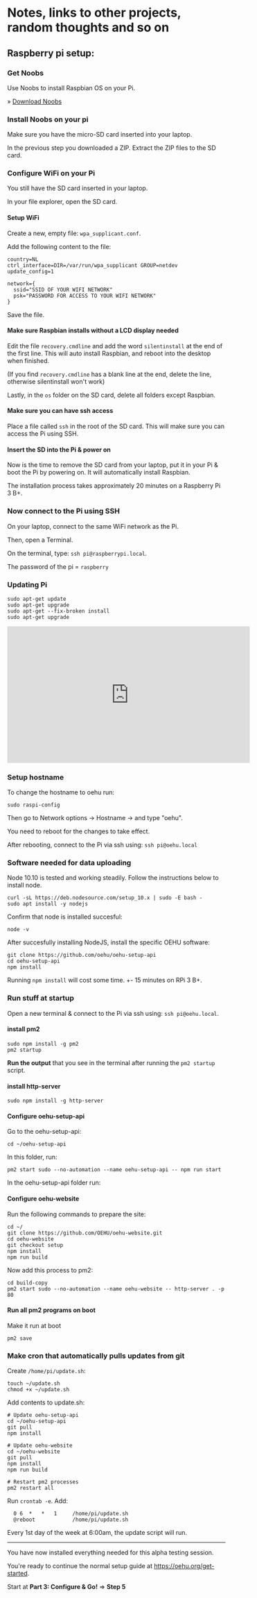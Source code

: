 # Notes, links to other projects, random thoughts and so on

## Raspberry pi setup:

### Get Noobs

Use Noobs to install Raspbian OS on your Pi.

&raquo; [Download Noobs](https://downloads.raspberrypi.org/NOOBS_latest)

### Install Noobs on your pi

Make sure you have the micro-SD card inserted into your laptop.

In the previous step you downloaded a ZIP. Extract the ZIP files to the SD card.

### Configure WiFi on your Pi

You still have the SD card inserted in your laptop.

In your file explorer, open the SD card.

#### Setup WiFi

Create a new, empty file: `wpa_supplicant.conf`.

Add the following content to the file:

    country=NL
    ctrl_interface=DIR=/var/run/wpa_supplicant GROUP=netdev
    update_config=1

    network={
      ssid="SSID OF YOUR WIFI NETWORK"
      psk="PASSWORD FOR ACCESS TO YOUR WIFI NETWORK"
    }

Save the file.

#### Make sure Raspbian installs without a LCD display needed

Edit the file `recovery.cmdline` and add the word `silentinstall` at the end of the first line. This will auto install Raspbian, and reboot into the desktop when finished.

(If you find `recovery.cmdline` has a blank line at the end, delete the line, otherwise silentinstall won't work)

Lastly, in the `os` folder on the SD card, delete all folders except Raspbian.

#### Make sure you can have ssh access

Place a file called `ssh` in the root of the SD card. This will make sure you can access the Pi using SSH.

#### Insert the SD into the Pi & power on

Now is the time to remove the SD card from your laptop, put it in your Pi & boot the Pi by powering on. It will automatically install Raspbian.

The installation process takes approximately 20 minutes on a Raspberry Pi 3 B+.

### Now connect to the Pi using SSH

On your laptop, connect to the same WiFi network as the Pi.

Then, open a Terminal.

On the terminal, type: `ssh pi@raspberrypi.local`.

The password of the pi = `raspberry`

### Updating Pi

```
sudo apt-get update
sudo apt-get upgrade
sudo apt-get --fix-broken install
sudo apt-get upgrade
```

<iframe width="560" height="315" src="https://www.youtube-nocookie.com/embed/y9KlLxtMTOA?rel=0" frameborder="0" allow="autoplay; encrypted-media" allowfullscreen></iframe>

### Setup hostname

To change the hostname to oehu run:

```
sudo raspi-config
```

Then go to Network options -> Hostname -> and type "oehu".

You need to reboot for the changes to take effect.

After rebooting, connect to the Pi via ssh using: `ssh pi@oehu.local`

### Software needed for data uploading

Node 10.10 is tested and working steadily. Follow the instructions below to install node.

    curl -sL https://deb.nodesource.com/setup_10.x | sudo -E bash -
    sudo apt install -y nodejs

Confirm that node is installed succesful:

    node -v

After succesfully installing NodeJS, install the specific OEHU software:

```
git clone https://github.com/oehu/oehu-setup-api
cd oehu-setup-api
npm install
```

Running `npm install` will cost some time. +- 15 minutes on RPi 3 B+.

### Run stuff at startup

Open a new terminal & connect to the Pi via ssh using: `ssh pi@oehu.local`.

#### install pm2

```
sudo npm install -g pm2
pm2 startup
```

**Run the output** that you see in the terminal after running the `pm2 startup` script.

#### install http-server

```
sudo npm install -g http-server
```

#### Configure oehu-setup-api

Go to the oehu-setup-api: 

```
cd ~/oehu-setup-api
```

In this folder, run:

```
pm2 start sudo --no-automation --name oehu-setup-api -- npm run start
```

In the oehu-setup-api folder run:

#### Configure oehu-website

Run the following commands to prepare the site:

    cd ~/
    git clone https://github.com/OEHU/oehu-website.git
    cd oehu-website
    git checkout setup
    npm install
    npm run build

Now add this process to pm2:

    cd build-copy
    pm2 start sudo --no-automation --name oehu-website -- http-server . -p 80

#### Run all pm2 programs on boot

Make it run at boot

```
pm2 save
```

### Make cron that automatically pulls updates from git

Create `/home/pi/update.sh`:

    touch ~/update.sh
    chmod +x ~/update.sh

Add contents to update.sh:

    # Update oehu-setup-api
    cd ~/oehu-setup-api
    git pull
    npm install

    # Update oehu-website
    cd ~/oehu-website
    git pull
    npm install
    npm run build

    # Restart pm2 processes
    pm2 restart all

Run `crontab -e`. Add:

      0 6  *   *   1     /home/pi/update.sh
      @reboot            /home/pi/update.sh

Every 1st day of the week at 6:00am, the update script will run.

____

You have now installed everything needed for this alpha testing session.

You're ready to continue the normal setup guide at https://oehu.org/get-started.

Start at **Part 3: Configure & Go!** => **Step 5** 
